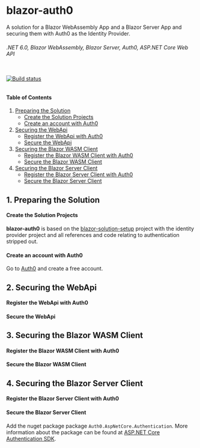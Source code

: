 # blazor-auth0
A solution for a Blazor WebAssembly App and a Blazor Server App and securing them with Auth0 as the Identity Provider.

###### .NET 6.0, Blazor WebAssembly, Blazor Server, Auth0, ASP.NET Core Web API
###### 
\
[![Build status](https://ci.appveyor.com/api/projects/status/6wsbn17wlhuw2oqb?svg=true)](https://ci.appveyor.com/project/grantcolley/blazor-auth0)
###### 


#### Table of Contents
1. [Preparing the Solution](#1-preparing-the-solution)
    * [Create the Solution Projects](#create-the-solution-projects)
    * [Create an account with Auth0](#create-an-account-with-auth0)
3. [Securing the WebApi](#2-securing-the-webapi)
    * [Register the WebApi with Auth0](#register-the-webapi-with-auth0)
    * [Secure the WebApi](#secure-the-webapi)
4. [Securing the Blazor WASM Client](#3-securing-the-blazor-wasm-client)
    * [Register the Blazor WASM Client with Auth0](#register-the-blazor-wasm-client-with-auth0)
    * [Secure the Blazor WASM Client](#secure-the-blazor-wasm-client)
5. [Securing the Blazor Server Client](#4-securing-the-blazor-server-client)
    * [Register the Blazor Server Client with Auth0](#register-the-blazor-server-client-with-auth0)
    * [Secure the Blazor Server Client](#secure-the-blazor-server-client)

## 1. Preparing the Solution

#### Create the Solution Projects
**blazor-auth0** is based on the [blazor-solution-setup](https://github.com/grantcolley/blazor-solution-setup) project with the identity provider project and all references and code relating to authentication stripped out.

#### Create an account with Auth0
Go to [Auth0](https://auth0.com/) and create a free account.

## 2. Securing the WebApi

#### Register the WebApi with Auth0

#### Secure the WebApi

## 3. Securing the Blazor WASM Client

#### Register the Blazor WASM Client with Auth0

#### Secure the Blazor WASM Client

## 4. Securing the Blazor Server Client

#### Register the Blazor Server Client with Auth0

#### Secure the Blazor Server Client
Add the nuget package package `Auth0.AspNetCore.Authentication`. More information about the package can be found at [ASP.NET Core Authentication SDK](https://auth0.com/blog/exploring-auth0-aspnet-core-authentication-sdk/**).
